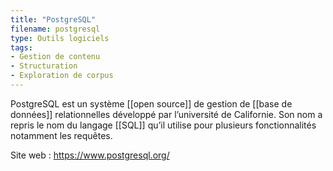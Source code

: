 ```yaml
---
title: "PostgreSQL"
filename: postgresql
type: Outils logiciels
tags:
- Gestion de contenu
- Structuration
- Exploration de corpus
---
```


PostgreSQL est un système [[open source]] de gestion de [[base de données]] relationnelles développé par l’université de Californie. Son nom a repris le nom du langage [[SQL]] qu’il utilise pour plusieurs fonctionnalités notamment les requêtes.

Site web : <https://www.postgresql.org/>

